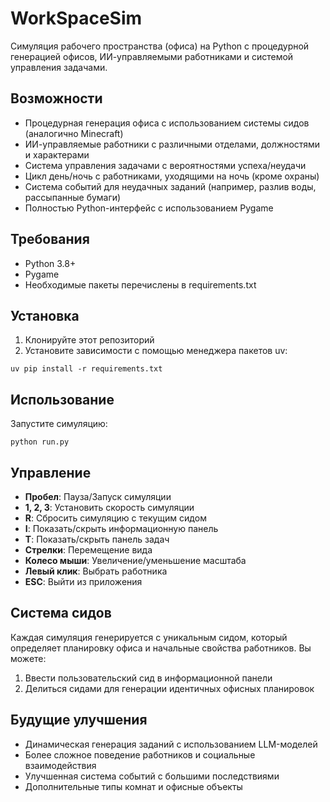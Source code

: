 # WorkSpaceSim

Симуляция рабочего пространства (офиса) на Python с процедурной генерацией офисов, ИИ-управляемыми работниками и системой управления задачами.

## Возможности

- Процедурная генерация офиса с использованием системы сидов (аналогично Minecraft)
- ИИ-управляемые работники с различными отделами, должностями и характерами
- Система управления задачами с вероятностями успеха/неудачи
- Цикл день/ночь с работниками, уходящими на ночь (кроме охраны)
- Система событий для неудачных заданий (например, разлив воды, рассыпанные бумаги)
- Полностью Python-интерфейс с использованием Pygame

## Требования

- Python 3.8+
- Pygame
- Необходимые пакеты перечислены в requirements.txt

## Установка

1. Клонируйте этот репозиторий
2. Установите зависимости с помощью менеджера пакетов uv:

```
uv pip install -r requirements.txt
```

## Использование

Запустите симуляцию:

```
python run.py
```

## Управление

- **Пробел**: Пауза/Запуск симуляции
- **1, 2, 3**: Установить скорость симуляции
- **R**: Сбросить симуляцию с текущим сидом
- **I**: Показать/скрыть информационную панель
- **T**: Показать/скрыть панель задач
- **Стрелки**: Перемещение вида
- **Колесо мыши**: Увеличение/уменьшение масштаба
- **Левый клик**: Выбрать работника
- **ESC**: Выйти из приложения

## Система сидов

Каждая симуляция генерируется с уникальным сидом, который определяет планировку офиса и начальные свойства работников. Вы можете:

1. Ввести пользовательский сид в информационной панели
2. Делиться сидами для генерации идентичных офисных планировок

## Будущие улучшения

- Динамическая генерация заданий с использованием LLM-моделей
- Более сложное поведение работников и социальные взаимодействия
- Улучшенная система событий с большими последствиями
- Дополнительные типы комнат и офисные объекты